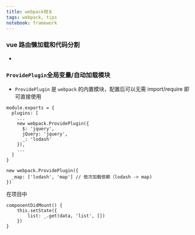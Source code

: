 ```yaml
---
title: webpack相关
tags: webpack, tips
notebook: framework
---
```

### vue 路由懒加载和代码分割
- 



### `ProvidePlugin`全局变量/自动加载模块
- `ProvidePlugin` 是 `webpack` 的内置模块，配置后可以无需 import/require 即可直接使用
```
module.exports = {
  plugins: [
    ...
    new webpack.ProvidePlugin({
      $: 'jquery',
      jQuery: 'jquery',
      _: 'lodash'
    }),
    ...
  ]
}

new webpack.ProvidePlugin({
  _map: ['lodash', 'map'] // 依次加载依赖（lodash -> map)
})

```
在项目中
```
componentDidMount() {
    this.setState({
        list: _.get(data, 'list', [])
    })
}
```
